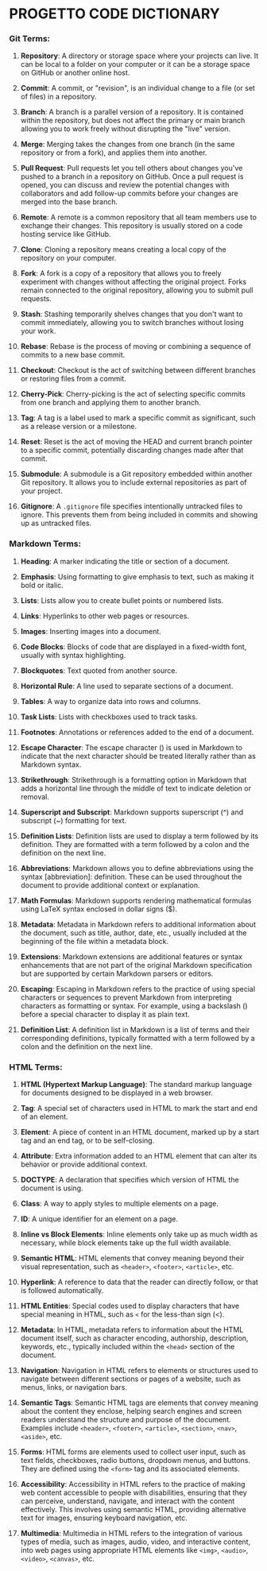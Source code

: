 # PROGETTO CODE DICTIONARY

### Git Terms:

1. **Repository**: A directory or storage space where your projects can live. It can be local to a folder on your computer or it can be a storage space on GitHub or another online host.

2. **Commit**: A commit, or "revision", is an individual change to a file (or set of files) in a repository.

3. **Branch**: A branch is a parallel version of a repository. It is contained within the repository, but does not affect the primary or main branch allowing you to work freely without disrupting the "live" version.

4. **Merge**: Merging takes the changes from one branch (in the same repository or from a fork), and applies them into another.

5. **Pull Request**: Pull requests let you tell others about changes you've pushed to a branch in a repository on GitHub. Once a pull request is opened, you can discuss and review the potential changes with collaborators and add follow-up commits before your changes are merged into the base branch.

6. **Remote**: A remote is a common repository that all team members use to exchange their changes. This repository is usually stored on a code hosting service like GitHub.

7. **Clone**: Cloning a repository means creating a local copy of the repository on your computer.

8. **Fork**: A fork is a copy of a repository that allows you to freely experiment with changes without affecting the original project. Forks remain connected to the original repository, allowing you to submit pull requests.

9. **Stash**: Stashing temporarily shelves changes that you don't want to commit immediately, allowing you to switch branches without losing your work.

10. **Rebase**: Rebase is the process of moving or combining a sequence of commits to a new base commit.

11. **Checkout**: Checkout is the act of switching between different branches or restoring files from a commit.

12. **Cherry-Pick**: Cherry-picking is the act of selecting specific commits from one branch and applying them to another branch.

13. **Tag**: A tag is a label used to mark a specific commit as significant, such as a release version or a milestone.

14. **Reset**: Reset is the act of moving the HEAD and current branch pointer to a specific commit, potentially discarding changes made after that commit.

15. **Submodule**: A submodule is a Git repository embedded within another Git repository. It allows you to include external repositories as part of your project.

16. **Gitignore**: A `.gitignore` file specifies intentionally untracked files to ignore. This prevents them from being included in commits and showing up as untracked files.

### Markdown Terms:

1. **Heading**: A marker indicating the title or section of a document.

2. **Emphasis**: Using formatting to give emphasis to text, such as making it bold or italic.

3. **Lists**: Lists allow you to create bullet points or numbered lists.

4. **Links**: Hyperlinks to other web pages or resources.

5. **Images**: Inserting images into a document.

6. **Code Blocks**: Blocks of code that are displayed in a fixed-width font, usually with syntax highlighting.

7. **Blockquotes**: Text quoted from another source.

8. **Horizontal Rule**: A line used to separate sections of a document.

9. **Tables**: A way to organize data into rows and columns.

10. **Task Lists**: Lists with checkboxes used to track tasks.

11. **Footnotes**: Annotations or references added to the end of a document.

12. **Escape Character**: The escape character (\) is used in Markdown to indicate that the next character should be treated literally rather than as Markdown syntax.

13. **Strikethrough**: Strikethrough is a formatting option in Markdown that adds a horizontal line through the middle of text to indicate deletion or removal.

14. **Superscript and Subscript**: Markdown supports superscript (^) and subscript (~) formatting for text.

15. **Definition Lists**: Definition lists are used to display a term followed by its definition. They are formatted with a term followed by a colon and the definition on the next line.

16. **Abbreviations**: Markdown allows you to define abbreviations using the syntax [abbreviation]: definition. These can be used throughout the document to provide additional context or explanation.

17. **Math Formulas**: Markdown supports rendering mathematical formulas using LaTeX syntax enclosed in dollar signs ($).

18. **Metadata**: Metadata in Markdown refers to additional information about the document, such as title, author, date, etc., usually included at the beginning of the file within a metadata block.

19. **Extensions**: Markdown extensions are additional features or syntax enhancements that are not part of the original Markdown specification but are supported by certain Markdown parsers or editors.

20. **Escaping**: Escaping in Markdown refers to the practice of using special characters or sequences to prevent Markdown from interpreting characters as formatting or syntax. For example, using a backslash (\) before a special character to display it as plain text.

21. **Definition List**: A definition list in Markdown is a list of terms and their corresponding definitions, typically formatted with a term followed by a colon and the definition on the next line.

### HTML Terms:

1. **HTML (Hypertext Markup Language)**: The standard markup language for documents designed to be displayed in a web browser.

2. **Tag**: A special set of characters used in HTML to mark the start and end of an element.

3. **Element**: A piece of content in an HTML document, marked up by a start tag and an end tag, or to be self-closing.

4. **Attribute**: Extra information added to an HTML element that can alter its behavior or provide additional context.

5. **DOCTYPE**: A declaration that specifies which version of HTML the document is using.

6. **Class**: A way to apply styles to multiple elements on a page.

7. **ID**: A unique identifier for an element on a page.

8. **Inline vs Block Elements**: Inline elements only take up as much width as necessary, while block elements take up the full width available.

9. **Semantic HTML**: HTML elements that convey meaning beyond their visual representation, such as `<header>`, `<footer>`, `<article>`, etc.

10. **Hyperlink**: A reference to data that the reader can directly follow, or that is followed automatically.

11. **HTML Entities**: Special codes used to display characters that have special meaning in HTML, such as `<` for the less-than sign (<).

12. **Metadata**: In HTML, metadata refers to information about the HTML document itself, such as character encoding, authorship, description, keywords, etc., typically included within the `<head>` section of the document.

13. **Navigation**: Navigation in HTML refers to elements or structures used to navigate between different sections or pages of a website, such as menus, links, or navigation bars.

14. **Semantic Tags**: Semantic HTML tags are elements that convey meaning about the content they enclose, helping search engines and screen readers understand the structure and purpose of the document. Examples include `<header>`, `<footer>`, `<article>`, `<section>`, `<nav>`, `<aside>`, etc.

15. **Forms**: HTML forms are elements used to collect user input, such as text fields, checkboxes, radio buttons, dropdown menus, and buttons. They are defined using the `<form>` tag and its associated elements.

16. **Accessibility**: Accessibility in HTML refers to the practice of making web content accessible to people with disabilities, ensuring that they can perceive, understand, navigate, and interact with the content effectively. This involves using semantic HTML, providing alternative text for images, ensuring keyboard navigation, etc.

17. **Multimedia**: Multimedia in HTML refers to the integration of various types of media, such as images, audio, video, and interactive content, into web pages using appropriate HTML elements like `<img>`, `<audio>`, `<video>`, `<canvas>`, etc.
